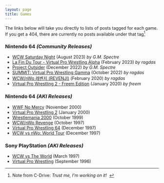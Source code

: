 ```yaml
---
layout: page
title: Games
---
```


The links below will take you directly to lists of posts tagged for each game.  If you get a 404, there are currently no posts available under that tag[^1]

[^1]: Note from C-Drive: *Trust me, I'm working on it!*&nbsp;&nbsp;

### Nintendo 64 *(Community Releases)*

- [WCW Saturday Night](../tags/#wcwsatnight/) (August 2023) *by G.M. Spectre*
- [La Fin Du Tour - Virtual Pro Wrestling Alpha](../tags/#lfdt-vpwa/) (February 2023) *by ragdas*
- [Project Outsider](../tags/#project-outsider/) (December 2022) *by G.M. Spectre*
- [SUMMIT: Virtual Pro Wrestling Gamma](../tags/#summit/) (October 2022) *by ragdas*
- [WCW/nWo 레벤지 (REVENJI)](../tags/#revenji/) (February 2020) *by ragdas*
- [Virtual Pro Wrestling 2 - Freem Edition](../tags/#vpw2-fe/) (January 2020) *by freem*

### Nintendo 64 *(AKI Releases)*

- [WWF No Mercy](../tags/#nomercy/) (November 2000)
- [Virtual Pro Wrestling 2](../tags/#vpw2/) (January 2000)
- [Wrestlemania 2000](../tags/#wm2k/) (October 1999)
- [WCW/nWo Revenge](../tags/#revenge/) (October 1997)
- [Virtual Pro Wrestling 64](../tags/#vpw64/) (December 1997)
- [WCW vs nWo: World Tour](../tags/#worldtour/) (December 1997)

### Sony PlayStation *(AKI Releases)*

- [WCW vs The World](../tags/#vsworld/) (March 1997)
- [Virtual Pro Wrestling](../tags/#vpw/) (September 1996)





